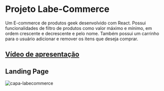 # Projeto Labe-Commerce

Um E-commerce de produtos geek desenvolvido com React. Possui funcionalidades de filtro de produtos como valor máximo e mínimo, em ordem crescente e decrescente e pelo nome. Também possui um carrinho para o usuário adicionar e remover os itens que deseja comprar.

## [Vídeo de apresentação](https://youtu.be/ZeNWliAQHeQ)

## Landing Page
![capa-labecommerce](https://github.com/KiefferTorricilia/Projeto-LabeCommerce/assets/95080358/b6938952-4b40-4f42-920e-32bd2dd42d50)
